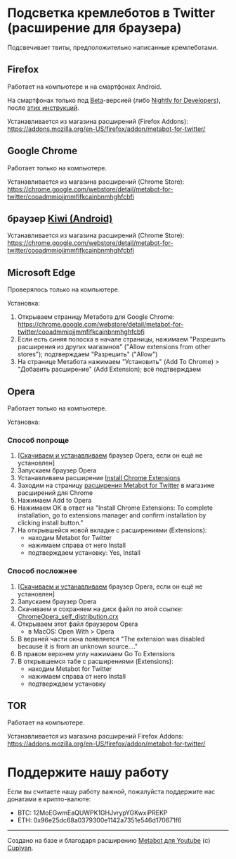 # Подсветка кремлеботов в Twitter (расширение для браузера)

Подсвечивает твиты, предположительно написанные кремлеботами.

## Firefox
Работает на компьютере и на смартфонах Android.

На смартфонах только под [Beta](https://play.google.com/store/apps/details?id=org.mozilla.firefox_beta)-версией (либо [Nightly for Developers](https://play.google.com/store/apps/details?id=org.mozilla.fenix)), после [этих инструкций](https://support.mozilla.org/en-US/kb/extended-add-support).

Устанавливается из магазина расширений (Firefox Addons): https://addons.mozilla.org/en-US/firefox/addon/metabot-for-twitter/

## Google Chrome
Работает только на компьютере.

Устанавливается из магазина расширений (Chrome Store): https://chrome.google.com/webstore/detail/metabot-for-twitter/cooadmmiojjmmfifkcainbnmhghfcbfi

## браузер [Kiwi (Android)](https://play.google.com/store/apps/details?id=com.kiwibrowser.browser)

Устанавливается из магазина расширений (Chrome Store): https://chrome.google.com/webstore/detail/metabot-for-twitter/cooadmmiojjmmfifkcainbnmhghfcbfi


## Microsoft Edge
Проверялось только на компьютере.

Установка:
1. Открываем страницу Метабота для Google Chrome: https://chrome.google.com/webstore/detail/metabot-for-twitter/cooadmmiojjmmfifkcainbnmhghfcbfi
2. Если есть синяя полоска в начале страницы, нажимаем "Разрешить расширения из других магазинов" ("Allow extensions from other stores"); подтверждаем "Разрешить" ("Allow")
3. На странице Метабота нажимаем "Установить" (Add To Chrome) > "Добавить расширение" (Add Extension); всё подтверждаем




## Opera
Работает только на компьютере.

Установка:
### Способ попроще
1. [[Скачиваем и устанавливаем](https://www.opera.com/download) браузер Opera, если он ещё не установлен]
2. Запускаем браузер Opera
3. Устанавливаем расширение [Install Chrome Extensions](https://addons.opera.com/en/extensions/details/install-chrome-extensions/)
4. Заходим на страницу [расширения Metabot for Twitter](https://chrome.google.com/webstore/detail/metabot-for-twitter/cooadmmiojjmmfifkcainbnmhghfcbfi) в магазине расширений для Chrome
5. Нажимаем Add to Opera
6. Нажимаем OK в ответ на "Install Chrome Extensions: To complete installation, go to extensions manager and confirm installation by clicking install button."
7. На открывшейся новой вкладке с расширениями (Extensions):
   - находим Metabot for Twitter
   - нажимаем справа от него Install
   - подтверждаем установку: Yes, Install


### Способ посложнее
1. [[Скачиваем и устанавливаем](https://www.opera.com/download) браузер Opera, если он ещё не установлен]
2. Запускаем браузер Opera
3. Скачиваем и сохраняем на диск файл по этой ссылке: [ChromeOpera_self_distribution.crx](https://raw.githubusercontent.com/antibot4navalny/metabot/master/releases/ChromeOpera_self_distribution.crx)
4. Открываем этот файл браузером Opera
    - в MacOS: Open With > Opera
5. В верхней части окна появляется "The extension was disabled because it is from an unknown source...."
6. В правом верхнем углу нажимаем Go To Extensions
7. В открывшемся табе с расширениями (Extensions):
    - находим Metabot for Twitter
    - нажимаем справа от него Install
    - подтверждаем установку

## TOR
Работает на компьютере.

Устанавливается из магазина расширений Firefox Addons: https://addons.mozilla.org/en-US/firefox/addon/metabot-for-twitter/


# Поддержите нашу работу



Если вы считаете нашу работу важной, пожалуйста поддержите нас донатами в крипто-валюте: 
   - BTC: 12MoEGwmEaQUWPK1GHJvrypYGKwxiPREKP
   - ETH: 0x96e25dc68a0379300e1142a7351e546d170671f6


----
Создано на базе и благодаря расширению [Metabot для Youtube](https://github.com/CupIvan/metabot) (c) [CupIvan](https://github.com/CupIvan).
